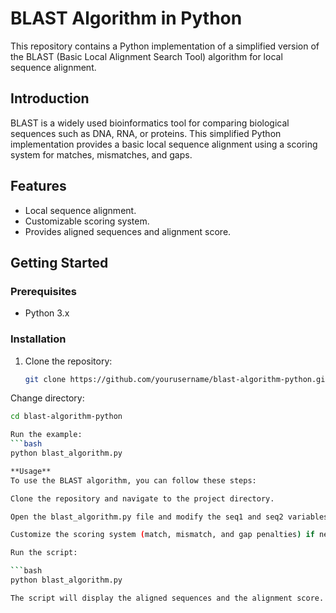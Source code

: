 # BLAST Algorithm in Python

This repository contains a Python implementation of a simplified version of the BLAST (Basic Local Alignment Search Tool) algorithm for local sequence alignment.

## Introduction

BLAST is a widely used bioinformatics tool for comparing biological sequences such as DNA, RNA, or proteins. This simplified Python implementation provides a basic local sequence alignment using a scoring system for matches, mismatches, and gaps.

## Features

- Local sequence alignment.
- Customizable scoring system.
- Provides aligned sequences and alignment score.

## Getting Started

### Prerequisites

- Python 3.x

### Installation

1. Clone the repository:

   ```bash
   git clone https://github.com/yourusername/blast-algorithm-python.git
Change directory:
   ```bash
   cd blast-algorithm-python

Run the example:
   ```bash
   python blast_algorithm.py

**Usage**
To use the BLAST algorithm, you can follow these steps:

Clone the repository and navigate to the project directory.

Open the blast_algorithm.py file and modify the seq1 and seq2 variables with your sequences or load them from files.

Customize the scoring system (match, mismatch, and gap penalties) if needed.

Run the script:

   ```bash
   python blast_algorithm.py

The script will display the aligned sequences and the alignment score.


